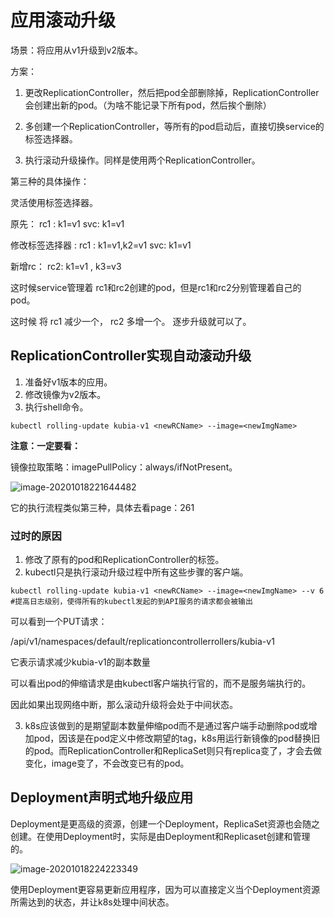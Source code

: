 # 应用滚动升级

场景：将应用从v1升级到v2版本。

方案：

1. 更改ReplicationController，然后把pod全部删除掉，ReplicationController会创建出新的pod。（为啥不能记录下所有pod，然后挨个删除）

2. 多创建一个ReplicationController，等所有的pod启动后，直接切换service的标签选择器。
3. 执行滚动升级操作。同样是使用两个ReplicationController。

第三种的具体操作：

灵活使用标签选择器。

原先： rc1 : k1=v1   svc: k1=v1

修改标签选择器 :   rc1 : k1=v1,k2=v1	svc: k1=v1

新增rc： rc2: k1=v1 , k3=v3

这时候service管理着 rc1和rc2创建的pod，但是rc1和rc2分别管理着自己的pod。

这时候 将 rc1 减少一个， rc2 多增一个。 逐步升级就可以了。

## ReplicationController实现自动滚动升级

1. 准备好v1版本的应用。
2. 修改镜像为v2版本。
3. 执行shell命令。

```shell
kubectl rolling-update kubia-v1 <newRCName> --image=<newImgName>
```

**注意：一定要看：**

镜像拉取策略：imagePullPolicy：always/ifNotPresent。

![image-20201018221644482](E:\0git_note\docker\img\image-20201018221644482.png)

它的执行流程类似第三种，具体去看page：261

### 过时的原因

1. 修改了原有的pod和ReplicationController的标签。
2. kubectl只是执行滚动升级过程中所有这些步骤的客户端。

```shell
kubectl rolling-update kubia-v1 <newRCName> --image=<newImgName> --v 6 #提高日志级别，使得所有的kubectl发起的到API服务的请求都会被输出
```

可以看到一个PUT请求：

/api/v1/namespaces/default/replicationcontrollerrollers/kubia-v1

它表示请求减少kubia-v1的副本数量

可以看出pod的伸缩请求是由kubectl客户端执行官的，而不是服务端执行的。

因此如果出现网络中断，那么滚动升级将会处于中间状态。

3. k8s应该做到的是期望副本数量伸缩pod而不是通过客户端手动删除pod或增加pod，因该是在pod定义中修改期望的tag，k8s用运行新镜像的pod替换旧的pod。而ReplicationController和ReplicaSet则只有replica变了，才会去做变化，image变了，不会改变已有的pod。

## Deployment声明式地升级应用

Deployment是更高级的资源，创建一个Deployment，ReplicaSet资源也会随之创建。在使用Deployment时，实际是由Deployment和Replicaset创建和管理的。

![image-20201018224223349](E:\0git_note\docker\img\image-20201018224223349.png)

使用Deployment更容易更新应用程序，因为可以直接定义当个Deployment资源所需达到的状态，并让k8s处理中间状态。